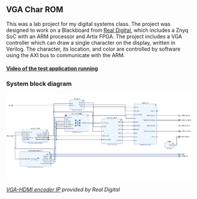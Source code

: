 ## VGA Char ROM

This was a lab project for my digital systems class. The project was designed to work on a Blackboard from [Real Digital](https://www.realdigital.org/), which includes a Znyq SoC with an ARM processor and Artix FPGA. The project includes a VGA controller which can draw a single character on the display, written in Verilog. The character, its location, and color are controlled by software using the AXI bus to communicate with the ARM.


#### [Video of the test application running](https://drive.google.com/file/d/1hD0VHN7D27NxYsh888R6UdT9YapW_Cg8/view?usp=sharing)


### System block diagram
![System Block Diagram](vga_char_rom_v1_0/system_bd.png?raw=true)


*[VGA-HDMI encoder IP](https://www.realdigital.org/doc/715356000ec89fbfd26a44cd2444659b) provided by Real Digital*
